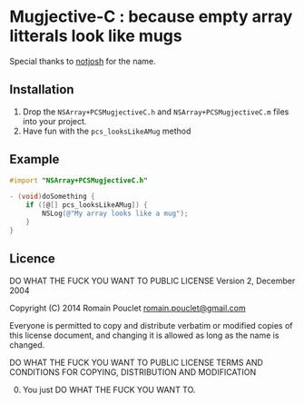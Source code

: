 # Mugjective-C : because empty array litterals look like mugs

Special thanks to [notjosh](https://github.com/notjosh) for the name.

## Installation

1. Drop the `NSArray+PCSMugjectiveC.h` and `NSArray+PCSMugjectiveC.m` files into your project.
2. Have fun with the `pcs_looksLikeAMug` method

## Example

```objectivec
#import "NSArray+PCSMugjectiveC.h"

- (void)doSomething {
    if ([@[] pcs_looksLikeAMug]) {
    	NSLog(@"My array looks like a mug");
    }
}
```

## Licence

DO WHAT THE FUCK YOU WANT TO PUBLIC LICENSE 
Version 2, December 2004 

Copyright (C) 2014 Romain Pouclet <romain.pouclet@gmail.com> 

Everyone is permitted to copy and distribute verbatim or modified 
copies of this license document, and changing it is allowed as long 
as the name is changed. 

DO WHAT THE FUCK YOU WANT TO PUBLIC LICENSE 
TERMS AND CONDITIONS FOR COPYING, DISTRIBUTION AND MODIFICATION 

0. You just DO WHAT THE FUCK YOU WANT TO.
